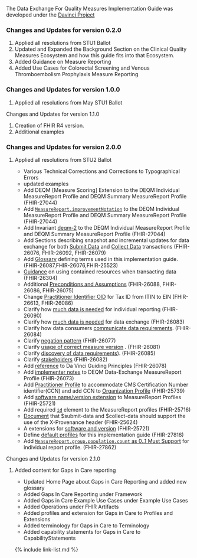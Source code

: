 
The Data Exchange For Quality Measures Implementation Guide was developed under the  [Davinci Project](#)


### Changes and Updates for version 0.2.0

1. Applied all resolutions from STU1 Ballot
1. Updated and Expanded the Background Section on the Clinical Quality Measures Ecosystem and how this guide fits into that Ecosystem.
1. Added Guidance on Measure Reporting
1. Added Use Cases for Colorectal Screening and Venous Thromboembolism Prophylaxis Measure Reporting

### Changes and Updates for version 1.0.0

1. Applied all resolutions from May STU1 Ballot

Changes and Updates for version 1.1.0

1. Creation of FHIR R4 version.
1. Additional examples

### Changes and Updates for version 2.0.0

1. Applied all resolutions from STU2 Ballot

    - Various Technical Corrections and Corrections to Typographical Errors
    - updated examples
    - Add DEQM [Measure Scoring] Extension to the DEQM Individual MeasureReport Profile and DEQM Summary MeasureReport Profile (FHIR-27044)
    - Add [`MeasureReport.improvementNotation`](StructureDefinition-indv-measurereport-deqm-definitions.html#MeasureReport.improvementNotation) to the DEQM Individual MeasureReport Profile and DEQM Summary MeasureReport Profile (FHIR-27044)
    - Add Invariant [deqm-2](StructureDefinition-indv-measurereport-deqm-definitions.html#MeasureReport) to the DEQM Individual MeasureReport Profile and DEQM Summary MeasureReport Profile (FHIR-27044)
    - Add Sections describing snapshot and incremental updates for data exchange for both [Submit Data](datax.html#submit-updates) and [Collect Data](datax.html#collect-updates) transactions (FHIR-26076, FHIR-26092, FHIR-26079)
    - Add [Glossary](index.html#glossary) defining terms used in this implementation guide. (FHIR-26087,FHIR-26076,FHIR-25523)
    - [Guidance](guidance.html#using-contained-resources-in-the-response-transaction) on using contained resources when transacting data (FHIR-26304)
    - Additional [Preconditions and Assumptions](guidance.html#preconditions-and-assumptions) (FHIR-26088, FHIR-26086, FHIR-26075)
    - Change [Practitioner Identifier OID](StructureDefinition-organization-deqm-definitions.html#Organization.identifier:ein) for Tax ID from ITIN to EIN (FHIR-26613, FHIR-26086)
    - Clarify how [much data is needed](indv-reporting.html#how-much-data-should-be-sent) for individual reporting (FHIR-26090)
    - Clarify how [much data is needed](datax.html) for data exchange (FHIR-26083)
    -  Clarify how data consumers [communicate data requirements](datax.html#collect-data ). (FHIR-26084)
    - Clarify [negation pattern](guidance.html#negation-patterns-for-quality-measures) (FHIR-26077)
    - Clarify [usage of correct measure version](datax.html) . (FHIR-26081)
    - Clarify [discovery of data requirements](datax.html#gather-data-requirements-from-consumer)). (FHIR-26085)
    - Clarify [stakeholders](datax.html) (FHIR-26082)
    - Add [reference](index.html#introduction) to Da Vinci Guiding Principles (FHIR-26078)
    - Add [implementer notes](StructureDefinition-indv-measurereport-deqm.html#mandatory-data-elements-and-terminology) to  DEQM Data-Exchange MeasureReport Profile  (FHIR-26073)
    - Add [Practitioner Profile](StructureDefinition-practitioner-deqm.html) to accommodate CMS Certification Number identifier(CCN) and add CCN to [Organization Profile](StructureDefinition-organization-deqm.html) (FHIR-25739)
    - Add [software name/version extension](StructureDefinition-indv-measurereport-deqm-definitions.html#MeasureReport.extension:vendor) to MeasureReport Profiles (FHIR-25721)
    - Add required [`id`](StructureDefinition-summary-measurereport-deqm-definitions.html#MeasureReport.group.population.code) element to the MeasureReport profiles (FHIR-25716)
    - [Document](datax.html#provenance) that $submit-data and $collect-data should support the use of the X-Provenance header (FHIR-25624)
    - A extensions for [software and version](StructureDefinition-datax-measurereport-deqm-definitions.html#MeasureReport.extension:software) (FHIR-25721)
    - Define [default profiles](guidance.html#default-profiles-used-in-the-evaluation-of-a-measure) for this implementation guide (FHIR-27818)
    - Add [`MeasureReport.group.population.count` as 0..1 Must Support](StructureDefinition-indv-measurereport-deqm.html#profile) for individual report profile. (FHIR-27862)

Changes and Updates for version 2.1.0

1. Added content for Gaps in Care reporting
    - Updated Home Page about Gaps in Care Reporting and added new glossary    
    - Added Gaps In Care Reporting under Framework
    - Added Gaps in Care Example Use Cases under Example Use Cases
    - Added Operations under FHIR Artifacts
    - Added profiles and extension for Gaps in Care to Profiles and Extensions    
    - Added terminology for Gaps in Care to Terminology
    - Added capability statements for Gaps in Care to CapabilityStatements


    {% include link-list.md %}
